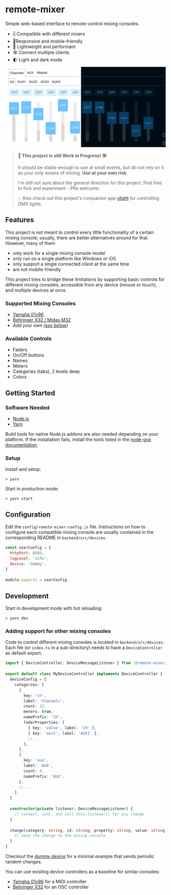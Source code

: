 # remote-mixer

Simple web-based interface to remote-control mixing consoles.

- 🎚 Compatible with different mixers
- 📱Responsive and mobile-friendly
- 🚀 Lightweight and performant
- 🕸️ Connect multiple clients
- 🌓 Light and dark mode

![Screenshot](./assets/screenshot.png)

> **🚧 This project is still Work in Progress! 🛠️**
>
> It should be stable enough to use at small events, but do not rely on it as your only means of mixing. **Use at your own risk**.
>
> I'm still not sure about the general direction for this project.
> Feel free to fork and experiment - PRs welcome.

> 💡 Also check out this project's companion app [vlight](https://github.com/kryops/vlight) for controlling DMX lights.

## Features

This project is not meant to control every little functionality of a certain mixing console; usually, there are better alternatives around for that. However, many of them

- only work for a single mixing console model
- only run on a single platform like Windows or iOS
- only support a single connected client at the same time
- are not mobile-friendly

This project tries to bridge these limitations by supporting basic controls for different mixing consoles, accessible from any device (mouse or touch), and multiple devices at once.

### Supported Mixing Consoles

- [Yamaha 01v96](./backend/src/devices/yamaha-01v96/README.md)
- [Behringer X32 / Midas M32](./backend/src/devices/behringer-x32/README.md)
- _Add your own ([see below](#adding-support-for-other-mixing-consoles))_

### Available Controls

- Faders
- On/Off buttons
- Names
- Meters
- Categories (tabs), 2 levels deep
- Colors

## Getting Started

### Software Needed

- [Node.js](https://nodejs.org/en/)
- [Yarn](https://yarnpkg.com/lang/en/)

Build tools for native Node.js addons are also needed depending on your platform. If the installation fails, install the tools listed in the [node-gyp documentation](https://github.com/nodejs/node-gyp/blob/master/README.md#installation).

### Setup

Install and setup:

```shellscript
> yarn
```

Start in production mode:

```shellscript
> yarn start
```

## Configuration

Edit the `config/remote-mixer-config.js` file. Instructions on how to configure each compatible mixing console are usually contained in the corresponding README in `backend/src/devices`.

```js
const userConfig = {
  httpPort: 8080,
  logLevel: 'info',
  device: 'dummy',
}

module.exports = userConfig
```

## Development

Start in development mode with hot reloading:

```shellscript
> yarn dev
```

### Adding support for other mixing consoles

Code to control different mixing consoles is located in `backend/src/devices`. Each file (or `index.ts` in a sub-directory) needs to have a `DeviceController` as default export.

```ts
import { DeviceController, DeviceMessageListener } from '@remote-mixer/types'

export default class MyDeviceController implements DeviceController {
  deviceConfig = {
    categories: [
      {
        key: 'ch',
        label: 'Channels',
        count: 32,
        meters: true,
        namePrefix: 'CH',
        faderProperties: [
          { key: 'value', label: 'CH' },
          { key: 'aux1', label: 'AUX1' },
          // ...
        ],
      },
      {
        key: 'aux',
        label: 'AUX',
        count: 4,
        namePrefix: 'AUX',
      },
      // ...
    ],
  }

  constructor(private listener: DeviceMessageListener) {
    // connect, sync, and call this.listener() for any change
  }

  change(category: string, id: string, property: string, value: string): void {
    // send the change to the mixing console
  }
}
```

Checkout the [dummy device](./backend/src/devices/dummy.ts) for a minimal example that sends periodic random changes.

You can use existing device controllers as a baseline for similar consoles:

- [Yamaha 01v96](./backend/src/devices/yamaha-01v96/index.ts) for a MIDI controller
- [Behringer X32](./backend/src/devices/behringer-x32/index.ts) for an OSC controller

